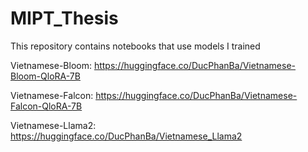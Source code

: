 # MIPT_Thesis
This repository contains notebooks that use models I trained

Vietnamese-Bloom: https://huggingface.co/DucPhanBa/Vietnamese-Bloom-QloRA-7B

Vietnamese-Falcon: https://huggingface.co/DucPhanBa/Vietnamese-Falcon-QloRA-7B

Vietnamese-Llama2: https://huggingface.co/DucPhanBa/Vietnamese_Llama2 
